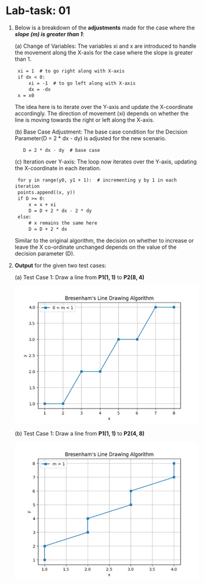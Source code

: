 # Lab-task: 01

1. Below is a breakdown of the **adjustments** made for the case where the ***slope (m) is greater than 1***:
  
    (a) Change of Variables: The variables xi and x are introduced to handle the movement along the X-axis for the case where the slope is greater than 1.

        xi = 1  # to go right along with X-axis
        if dx < 0:
            xi = -1  # to go left along with X-axis
            dx = -dx
        x = x0
    The idea here is to iterate over the Y-axis and update the X-coordinate accordingly. The direction of movement (xi) depends on whether the line is moving towards the right or left along the X-axis.

   (b) Base Case Adjustment: The base case condition for the Decision Parameter(D = 2 * dx - dy) is adjusted for the new scenario.
            
          D = 2 * dx - dy  # base case

   (c) Iteration over Y-axis: The loop now iterates over the Y-axis, updating the X-coordinate in each iteration.

        for y in range(y0, y1 + 1):  # incrementing y by 1 in each iteration
        points.append((x, y))
        if D >= 0:
            x = x + xi
            D = D + 2 * dx - 2 * dy
        else:
            # x remains the same here
            D = D + 2 * dx
    
    Similar to the original algorithm, the decision on whether to increase or leave the X co-ordinate unchanged depends on the value of the decision parameter (D).


2. **Output** for the given two test cases:

   (a) Test Case 1: Draw a line from **P1(1, 1)** to **P2(8, 4)**
    
    ![Drawing a line for test case-1](Case_1.png)
   
   (b) Test Case 1: Draw a line from **P1(1, 1)** to **P2(4, 8)**
    
    ![Drawing a line for test case-1](Case_2.png)
